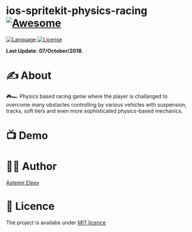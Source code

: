 # ios-spritekit-physics-racing [![Awesome](https://cdn.rawgit.com/sindresorhus/awesome/d7305f38d29fed78fa85652e3a63e154dd8e8829/media/badge.svg)](https://github.com/sindresorhus/awesome)

[![Language](https://img.shields.io/badge/language-Swift-orange.svg)]()
[![License](https://img.shields.io/badge/license-MIT-blue.svg)]()

**Last Update: 07/October/2018.**

# ✍️ About
🎮🏎 Physics based racing game where the player is challanged to overcome many obstacles controlling by various vehicles with suspension, tracks, soft tiers and even more sophisticated physics-based mechanics.

# 📺 Demo

# 👨‍💻 Author 
[Astemir Eleev](https://github.com/jVirus)

# 🔖 Licence
The project is availabe under [MIT licence](https://github.com/jVirus/ios-spritekit-physics-racing/blob/master/LICENSE)
